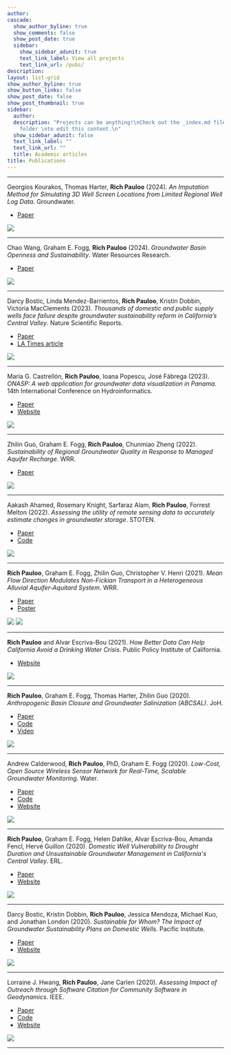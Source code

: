 ```yaml
---
author: 
cascade:
  show_author_byline: true
  show_comments: false
  show_post_date: true
  sidebar:
    show_sidebar_adunit: true
    text_link_label: View all projects
    text_link_url: /pubs/
description: 
layout: list-grid
show_author_byline: true
show_button_links: false
show_post_date: false
show_post_thumbnail: true
sidebar:
  author: 
  description: "Projects can be anything!\nCheck out the _index.md file in the /project
    folder \nto edit this content.\n"
  show_sidebar_adunit: false
  text_link_label: ""
  text_link_url: ""
  title: Academic articles 
title: Publications
---
```


***  

Georgios Kourakos, Thomas Harter, **Rich Pauloo** (2024). _An Imputation Method for Simulating 3D Well Screen Locations from Limited Regional Well Log Data_. Groundwater.  
- [Paper](https://ngwa.onlinelibrary.wiley.com/doi/10.1111/gwat.13424)  

![](img/wcr_impute.jpg)


***  

Chao Wang, Graham E. Fogg, **Rich Pauloo** (2024). _Groundwater Basin Openness and Sustainability_. Water Resources Research.  
- [Paper](https://agupubs.onlinelibrary.wiley.com/doi/full/10.1029/2023WR035446)  

![](img/abcsal2.png)


***  

Darcy Bostic, Linda Mendez-Barrientos, **Rich Pauloo**, Kristin Dobbin, Victoria MacClements  (2023). _Thousands of domestic and public supply wells face failure despite groundwater sustainability reform in California’s Central Valley_. Nature Scientific Reports.  
- [Paper](https://www.nature.com/articles/s41598-023-41379-9)  
- [LA Times article](https://www.latimes.com/environment/story/2023-09-20/thousands-of-central-valley-water-wells-risk-failure)  

![](img/nature_gsp.png)

***  

María G. Castrellón, **Rich Pauloo**, Ioana Popescu, José Fábrega (2023). _ONASP: A web application for groundwater data visualization in Panama_. 14th International Conference on Hydroinformatics.  
- [Paper](https://iopscience.iop.org/article/10.1088/1755-1315/1136/1/012028)  
- [Website](https://mgcastre.shinyapps.io/ONASP/)  

![](img/osnap.png)

*** 

Zhilin Guo, Graham E. Fogg, **Rich Pauloo**, Chunmiao Zheng (2022). _Sustainability of Regional Groundwater Quality in Response to Managed Aquifer Recharge_. WRR.  
- [Paper](https://doi.org/10.1029/2021WR031459)   

![](img/mar.png)

***  

Aakash Ahamed, Rosemary Knight, Sarfaraz Alam, **Rich Pauloo**, Forrest Melton (2022). _Assessing the utility of remote sensing data to accurately estimate changes in groundwater storage_. STOTEN.  
- [Paper](https://doi.org/10.1016/j.scitotenv.2021.150635)  
- [Code](https://github.com/kashingtonDC/RS_GW)  

![](img/hydra.png)  

***  

**Rich Pauloo**, Graham E. Fogg, Zhilin Guo, Christopher V. Henri (2021). _Mean Flow Direction Modulates Non-Fickian Transport in a Heterogeneous Alluvial Aquifer-Aquitard System_. WRR.  
- [Paper](https://doi.org/10.1029/2020WR028655)  
- [Poster](https://essoar.org/doi/10.1002/essoar.10501680.1)  

![](img/vhgr.png)
![](img/vhgr_part_traj.gif)

*** 

**Rich Pauloo** and Alvar Escriva-Bou (2021). _How Better Data Can Help California Avoid a Drinking Water Crisis_. Public Policy Institute of California.  
- [Website](https://www.ppic.org/blog/commentary-how-better-data-can-help-california-avoid-a-drinking-water-crisis/)  

![](img/ppic_well.png)

*** 

**Rich Pauloo**, Graham E. Fogg, Thomas Harter, Zhilin Guo (2020). _Anthropogenic Basin Closure and Groundwater Salinization (ABCSAL)_. JoH.  
- [Paper](https://doi.org/10.1016/j.jhydrol.2020.125787)  
- [Code](https://github.com/richpauloo/Monte-Carlo-Mixing-Model)  
- [Video](https://www.youtube.com/watch?v=FesGid9Qrwg)  
    
![](img/abcsal.png)

***  

Andrew Calderwood, **Rich Pauloo**, PhD, Graham E. Fogg (2020). _Low-Cost, Open Source Wireless Sensor Network for Real-Time, Scalable Groundwater Monitoring_. Water.  
- [Paper](https://doi.org/10.3390/w12041066)  
- [Code](https://github.com/richpauloo/cosumnes_shiny)  
- [Website](http://www.richpauloo.com/project/lcsn)  
  
![](img/lcsn.png)  
    
***  

**Rich Pauloo**, Graham E. Fogg, Helen Dahlke, Alvar Escriva-Bou, Amanda Fencl, Hervé Guillon (2020). _Domestic Well Vulnerability to Drought Duration and Unsustainable Groundwater Management in California's Central Valley_. ERL.  
- [Paper](https://doi.org/10.1088/1748-9326/ab6f10)  
- [Website](https://www.gspdrywells.com)  
    
![](img/well_failure.png)  

***  

Darcy Bostic, Kristin Dobbin, **Rich Pauloo**, Jessica Mendoza, Michael Kuo, and Jonathan London (2020). _Sustainable for Whom? The Impact of Groundwater Sustainability Plans on Domestic Wells_. Pacific Institute.  
- [Paper](https://pacinst.org/wp-content/uploads/2020/09/Sustainable-for-Whom_UC-Davis_Sept-2020.pdf)  
- [Website](https://www.gspdrywells.com)  
    
![](img/pacific_well.png)  

***  

Lorraine J. Hwang, **Rich Pauloo**, Jane Carlen (2020). _Assessing Impact of Outreach through Software Citation for Community Software in Geodynamics_. IEEE.  
- [Paper](https://doi.org/10.1109/MCSE.2019.2940221)  
- [Code](https://github.com/richpauloo/cig_nlp)  
- [Website](https://richpauloo.shinyapps.io/cig_nlp/)  

![](img/cig.png)  

***  
